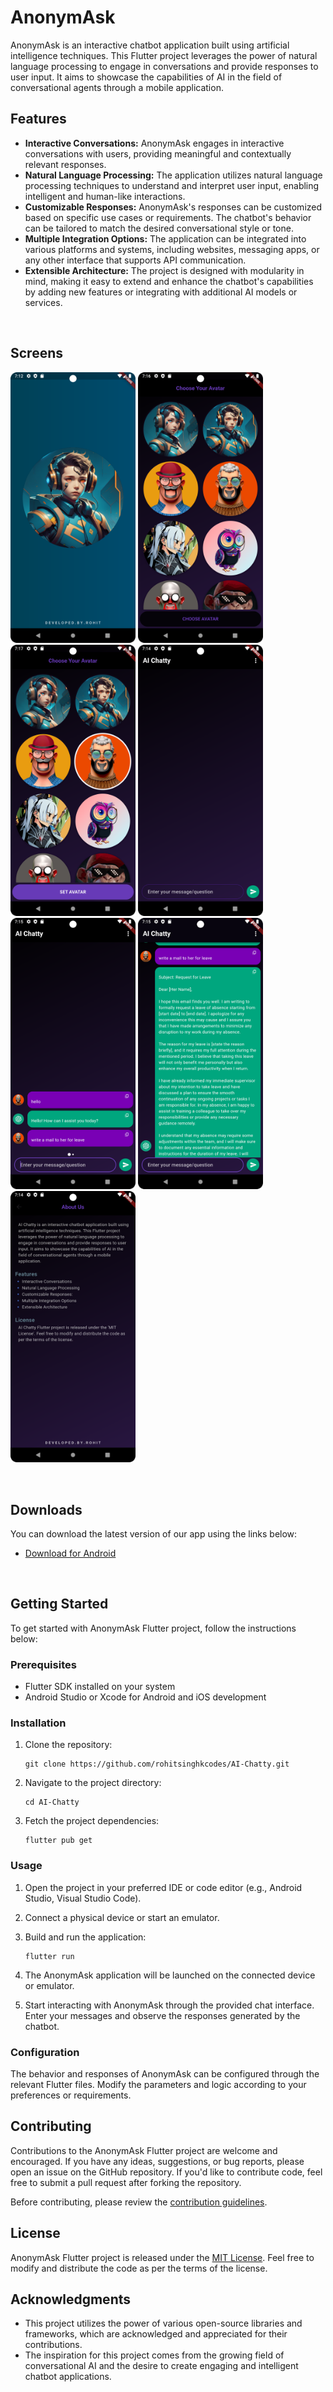 # AnonymAsk

AnonymAsk is an interactive chatbot application built using artificial intelligence techniques. This Flutter project leverages the power of natural language processing to engage in conversations and provide responses to user input. It aims to showcase the capabilities of AI in the field of conversational agents through a mobile application.

## Features

- **Interactive Conversations:** AnonymAsk engages in interactive conversations with users, providing meaningful and contextually relevant responses.
- **Natural Language Processing:** The application utilizes natural language processing techniques to understand and interpret user input, enabling intelligent and human-like interactions.
- **Customizable Responses:** AnonymAsk's responses can be customized based on specific use cases or requirements. The chatbot's behavior can be tailored to match the desired conversational style or tone.
- **Multiple Integration Options:** The application can be integrated into various platforms and systems, including websites, messaging apps, or any other interface that supports API communication.
- **Extensible Architecture:** The project is designed with modularity in mind, making it easy to extend and enhance the chatbot's capabilities by adding new features or integrating with additional AI models or services.

<br>

## Screens

<p float="left">
  <img src="https://github.com/rohitsinghkcodes/RESOURCES/blob/master/Ai%20Chatty/img1.png" width="200" />
  <img src="https://github.com/rohitsinghkcodes/RESOURCES/blob/master/Ai%20Chatty/img2.png" width="200" />
  <img src="https://github.com/rohitsinghkcodes/RESOURCES/blob/master/Ai%20Chatty/img3.png" width="200" />
  <img src="https://github.com/rohitsinghkcodes/RESOURCES/blob/master/Ai%20Chatty/img4.png" width="200" />
  <img src="https://github.com/rohitsinghkcodes/RESOURCES/blob/master/Ai%20Chatty/img5.png" width="200" />
  <img src="https://github.com/rohitsinghkcodes/RESOURCES/blob/master/Ai%20Chatty/img6.png" width="200" />
  <img src="https://github.com/rohitsinghkcodes/RESOURCES/blob/master/Ai%20Chatty/img7.png" width="200" />
</p>

<br>

## Downloads

You can download the latest version of our app using the links below:

- [Download for Android](https://github.com/rohitsinghkcodes/AI-Chatty/releases/download/AI_chatty_apk_v_3.0/app-arm64-v8a-release.apk)

<br>

## Getting Started

To get started with AnonymAsk Flutter project, follow the instructions below:

### Prerequisites

- Flutter SDK installed on your system
- Android Studio or Xcode for Android and iOS development

### Installation

1. Clone the repository:

   ```
   git clone https://github.com/rohitsinghkcodes/AI-Chatty.git
   ```

2. Navigate to the project directory:

   ```
   cd AI-Chatty
   ```

3. Fetch the project dependencies:

   ```
   flutter pub get
   ```

### Usage

1. Open the project in your preferred IDE or code editor (e.g., Android Studio, Visual Studio Code).

2. Connect a physical device or start an emulator.

3. Build and run the application:

   ```
   flutter run
   ```

4. The AnonymAsk application will be launched on the connected device or emulator.

5. Start interacting with AnonymAsk through the provided chat interface. Enter your messages and observe the responses generated by the chatbot.

### Configuration

The behavior and responses of AnonymAsk can be configured through the relevant Flutter files. Modify the parameters and logic according to your preferences or requirements.

## Contributing

Contributions to the AnonymAsk Flutter project are welcome and encouraged. If you have any ideas, suggestions, or bug reports, please open an issue on the GitHub repository. If you'd like to contribute code, feel free to submit a pull request after forking the repository.

Before contributing, please review the [contribution guidelines](CONTRIBUTING.md).

## License

AnonymAsk Flutter project is released under the [MIT License](LICENSE). Feel free to modify and distribute the code as per the terms of the license.

## Acknowledgments

- This project utilizes the power of various open-source libraries and frameworks, which are acknowledged and appreciated for their contributions.
- The inspiration for this project comes from the growing field of conversational AI and the desire to create engaging and intelligent chatbot applications.
